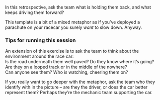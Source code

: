 In this retrospective, ask the team what is holding them back, and what keeps driving them forward?

This template is a bit of a mixed metaphor as if you’ve deployed a parachute on your racecar you surely _want_ to slow down. Anyway.

### Tips for running this session

An extension of this exercise is to ask the team to think about the environment around the race car:  
Is the road underneath them well paved? Do they know where it’s going? Are they on a looped track or in the middle of the nowhere?  
Can anyone see them? Who is watching, cheering them on?  
  
If you really want to go deeper with the metaphor, ask the team who they identify with in the picture – are they the driver, or does the car better represent them? Perhaps they’re the mechanic team supporting the car.